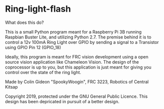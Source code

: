 # Ring-light-flash
What does this do?

This is a small Python program meant for a Raspberry Pi 3B running Raspbian Buster Lite, and utilizing Python 2.7. The premise behind it is to control a 12v 100mA Ring Light over GPIO by sending a signal to a Transistor using GPIO Pin 12 (GPIO_18)

Ideally, this program is meant for FRC vision development using a open source vision application like Chameleon Vision. The design of the coprocessor is up to you, but this application is just meant for giving you control over the state of the ring light.

Made by Colin Gideon "SpookyWoogin", FRC 3223, Robotics of Central Kitsap

Copyright 2019, protected under the GNU General Public Licence.
This design has been depricated in pursuit of a better design.
